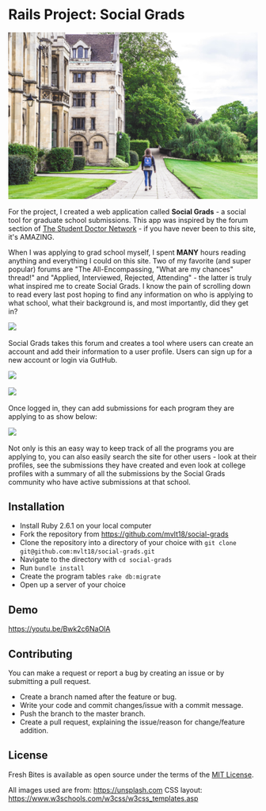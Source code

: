 # Rails Project: Social Grads

 ![college](public/images/victoria-heath-b7CRDcwfNFU-unsplash.jpg)

 For the project, I created a web application called **Social Grads** - a social tool for graduate school submissions. This app was inspired by the forum section of [The Student Doctor Network](https://forums.studentdoctor.net) - if you have never been to this site, it's AMAZING.

When I was applying to grad school myself, I spent **MANY** hours reading anything and everything I could on this site. Two of my favorite (and super popular) forums are "The All-Encompassing, "What are my chances" thread!" and "Applied, Interviewed, Rejected, Attending" - the latter is truly what inspired me to create Social Grads. I know the pain of scrolling down to read every last post hoping to find any information on who is applying to what school, what their background is, and most importantly, did they get in?

![](https://thepracticaldev.s3.amazonaws.com/i/6fbo7pkmf7i1id69rasi.png)

Social Grads takes this forum and creates a tool where users can create an account and add their information to a user profile. Users can sign up for a new account or login via GutHub.

![](https://thepracticaldev.s3.amazonaws.com/i/vo5b5t7ivgdwz08wu14o.png)

![](https://thepracticaldev.s3.amazonaws.com/i/iq3v21n5fgo3t0mly6rf.png)

Once logged in, they can add submissions for each program they are applying to as show below:

![](https://thepracticaldev.s3.amazonaws.com/i/l78xywzb7b4e1w0vfk5z.png)

Not only is this an easy way to keep track of all the programs you are applying to, you can also easily search the site for other users - look at their profiles, see the submissions they have created and even look at college profiles with a summary of all the submissions by the Social Grads community who have active submissions at that school.



## Installation

* Install Ruby 2.6.1 on your local computer
* Fork the repository from https://github.com/mvlt18/social-grads
* Clone the repository into a directory of your choice with `git clone git@github.com:mvlt18/social-grads.git`
* Navigate to the directory with `cd social-grads`
* Run `bundle install`
* Create the program tables `rake db:migrate`
* Open up a server of your choice


## Demo

https://youtu.be/Bwk2c6NaOlA

## Contributing

You can make a request or report a bug by creating an issue or by submitting a pull request.
* Create a branch named after the feature or bug.
* Write your code and commit changes/issue with a commit message.
* Push the branch to the master branch.
* Create a pull request, explaining the issue/reason for change/feature addition.

## License

Fresh Bites is available as open source under the terms of the [MIT License](https://opensource.org/licenses/MIT).


All images used are from: https://unsplash.com
CSS layout: https://www.w3schools.com/w3css/w3css_templates.asp
